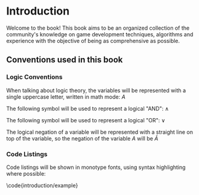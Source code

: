 Introduction
=============

Welcome to the book! This book aims to be an organized collection of the community's knowledge on game development techniques, algorithms and experience with the objective of being as comprehensive as possible.

Conventions used in this book
-----------

### Logic Conventions

When talking about logic theory, the variables will be represented with a single uppercase letter, written in math mode: $A$

The following symbol will be used to represent a logical "AND": $\land$

The following symbol will be used to represent a logical "OR": $\lor$

The logical negation of a variable will be represented with a straight line on top of the variable, so the negation of the variable $A$ will be $\bar{A}$

### Code Listings

Code listings will be shown in monotype fonts, using syntax highlighting where possible:

\code{introduction/example}

<!-- TODO: Insert more conventions, assumptions... -->
